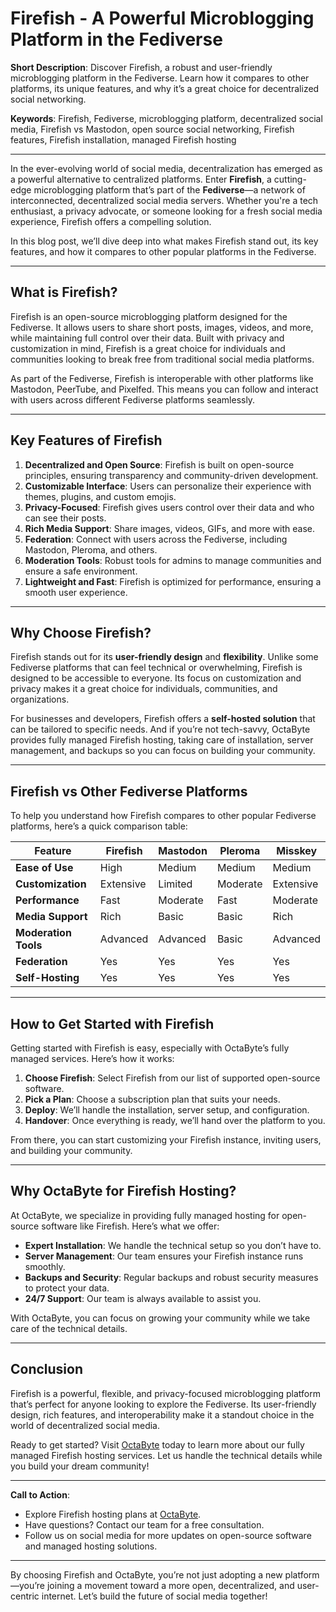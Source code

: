 # Firefish - A Powerful Microblogging Platform in the Fediverse  

**Short Description**: Discover Firefish, a robust and user-friendly microblogging platform in the Fediverse. Learn how it compares to other platforms, its unique features, and why it’s a great choice for decentralized social networking.  

**Keywords**: Firefish, Fediverse, microblogging platform, decentralized social media, Firefish vs Mastodon, open source social networking, Firefish features, Firefish installation, managed Firefish hosting  

---

In the ever-evolving world of social media, decentralization has emerged as a powerful alternative to centralized platforms. Enter **Firefish**, a cutting-edge microblogging platform that’s part of the **Fediverse**—a network of interconnected, decentralized social media servers. Whether you're a tech enthusiast, a privacy advocate, or someone looking for a fresh social media experience, Firefish offers a compelling solution.  

In this blog post, we’ll dive deep into what makes Firefish stand out, its key features, and how it compares to other popular platforms in the Fediverse.  

---

## What is Firefish?  

Firefish is an open-source microblogging platform designed for the Fediverse. It allows users to share short posts, images, videos, and more, while maintaining full control over their data. Built with privacy and customization in mind, Firefish is a great choice for individuals and communities looking to break free from traditional social media platforms.  

As part of the Fediverse, Firefish is interoperable with other platforms like Mastodon, PeerTube, and Pixelfed. This means you can follow and interact with users across different Fediverse platforms seamlessly.  

---

## Key Features of Firefish  

1. **Decentralized and Open Source**: Firefish is built on open-source principles, ensuring transparency and community-driven development.  
2. **Customizable Interface**: Users can personalize their experience with themes, plugins, and custom emojis.  
3. **Privacy-Focused**: Firefish gives users control over their data and who can see their posts.  
4. **Rich Media Support**: Share images, videos, GIFs, and more with ease.  
5. **Federation**: Connect with users across the Fediverse, including Mastodon, Pleroma, and others.  
6. **Moderation Tools**: Robust tools for admins to manage communities and ensure a safe environment.  
7. **Lightweight and Fast**: Firefish is optimized for performance, ensuring a smooth user experience.  

---

## Why Choose Firefish?  

Firefish stands out for its **user-friendly design** and **flexibility**. Unlike some Fediverse platforms that can feel technical or overwhelming, Firefish is designed to be accessible to everyone. Its focus on customization and privacy makes it a great choice for individuals, communities, and organizations.  

For businesses and developers, Firefish offers a **self-hosted solution** that can be tailored to specific needs. And if you’re not tech-savvy, OctaByte provides fully managed Firefish hosting, taking care of installation, server management, and backups so you can focus on building your community.  

---

## Firefish vs Other Fediverse Platforms  

To help you understand how Firefish compares to other popular Fediverse platforms, here’s a quick comparison table:  

| Feature                | Firefish          | Mastodon          | Pleroma           | Misskey           |
|------------------------|-------------------|-------------------|-------------------|-------------------|
| **Ease of Use**        | High              | Medium            | Medium            | Medium            |
| **Customization**      | Extensive         | Limited           | Moderate          | Extensive         |
| **Performance**        | Fast              | Moderate          | Fast              | Moderate          |
| **Media Support**      | Rich              | Basic             | Basic             | Rich              |
| **Moderation Tools**   | Advanced          | Advanced          | Basic             | Advanced          |
| **Federation**         | Yes               | Yes               | Yes               | Yes               |
| **Self-Hosting**       | Yes               | Yes               | Yes               | Yes               |

---

## How to Get Started with Firefish  

Getting started with Firefish is easy, especially with OctaByte’s fully managed services. Here’s how it works:  

1. **Choose Firefish**: Select Firefish from our list of supported open-source software.  
2. **Pick a Plan**: Choose a subscription plan that suits your needs.  
3. **Deploy**: We’ll handle the installation, server setup, and configuration.  
4. **Handover**: Once everything is ready, we’ll hand over the platform to you.  

From there, you can start customizing your Firefish instance, inviting users, and building your community.  

---

## Why OctaByte for Firefish Hosting?  

At OctaByte, we specialize in providing fully managed hosting for open-source software like Firefish. Here’s what we offer:  

- **Expert Installation**: We handle the technical setup so you don’t have to.  
- **Server Management**: Our team ensures your Firefish instance runs smoothly.  
- **Backups and Security**: Regular backups and robust security measures to protect your data.  
- **24/7 Support**: Our team is always available to assist you.  

With OctaByte, you can focus on growing your community while we take care of the technical details.  

---

## Conclusion  

Firefish is a powerful, flexible, and privacy-focused microblogging platform that’s perfect for anyone looking to explore the Fediverse. Its user-friendly design, rich features, and interoperability make it a standout choice in the world of decentralized social media.  

Ready to get started? Visit [OctaByte](https://octabyte.io) today to learn more about our fully managed Firefish hosting services. Let us handle the technical details while you build your dream community!  

--- 

**Call to Action**:  
- Explore Firefish hosting plans at [OctaByte](https://octabyte.io).  
- Have questions? Contact our team for a free consultation.  
- Follow us on social media for more updates on open-source software and managed hosting solutions.  

--- 

By choosing Firefish and OctaByte, you’re not just adopting a new platform—you’re joining a movement toward a more open, decentralized, and user-centric internet. Let’s build the future of social media together!